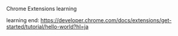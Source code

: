 Chrome Extensions learning

learning end:
https://developer.chrome.com/docs/extensions/get-started/tutorial/hello-world?hl=ja

